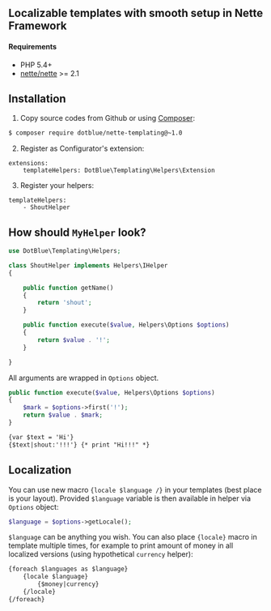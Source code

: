 ## Localizable templates with smooth setup in Nette Framework

#### Requirements

- PHP 5.4+
- [nette/nette](https://github.com/nette/nette) >= 2.1

## Installation

1.  Copy source codes from Github or using [Composer](http://getcomposer.org/):
```sh
$ composer require dotblue/nette-templating@~1.0
```

2.  Register as Configurator's extension:
```
extensions:
    templateHelpers: DotBlue\Templating\Helpers\Extension
```

3.  Register your helpers:
```
templateHelpers:
    - ShoutHelper
```

## How should `MyHelper` look?

```php
use DotBlue\Templating\Helpers;

class ShoutHelper implements Helpers\IHelper
{

    public function getName()
    {
        return 'shout';
    }

    public function execute($value, Helpers\Options $options)
    {
        return $value . '!';
    }

}
```

All arguments are wrapped in `Options` object.

```php
public function execute($value, Helpers\Options $options)
{
    $mark = $options->first('!');
    return $value . $mark;
}
```

```html
{var $text = 'Hi'}
{$text|shout:'!!!'} {* print "Hi!!!" *}
```

## Localization

You can use new macro `{locale $language /}` in your templates (best place is your layout). Provided `$language` variable is then available in helper via `Options` object:

```php
$language = $options->getLocale();
```

`$language` can be anything you wish. You can also place `{locale}` macro in template multiple times, for example to print amount of money in all localized versions (using hypothetical `currency` helper):

```html
{foreach $languages as $language}
    {locale $language}
        {$money|currency}
    {/locale}
{/foreach}
```
